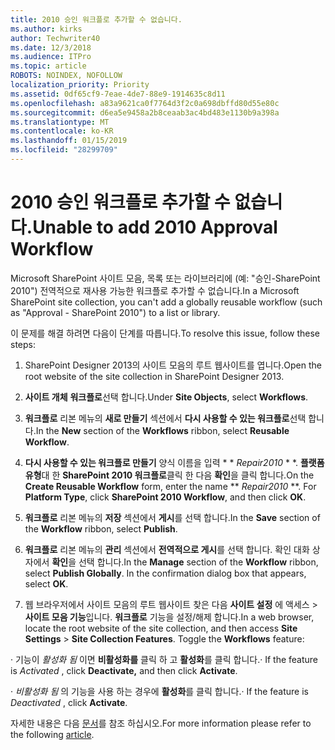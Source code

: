 ```yaml
---
title: 2010 승인 워크플로 추가할 수 없습니다.
ms.author: kirks
author: Techwriter40
ms.date: 12/3/2018
ms.audience: ITPro
ms.topic: article
ROBOTS: NOINDEX, NOFOLLOW
localization_priority: Priority
ms.assetid: 0df65cf9-7eae-4de7-88e9-1914635c8d11
ms.openlocfilehash: a83a9621ca0f7764d3f2c0a698dbffd80d55e80c
ms.sourcegitcommit: d6ea5e9458a2b8ceaab3ac4bd483e1130b9a398a
ms.translationtype: MT
ms.contentlocale: ko-KR
ms.lasthandoff: 01/15/2019
ms.locfileid: "28299709"
---
```

# <a name="unable-to-add-2010-approval-workflow"></a><span data-ttu-id="78c40-102">2010 승인 워크플로 추가할 수 없습니다.</span><span class="sxs-lookup"><span data-stu-id="78c40-102">Unable to add 2010 Approval Workflow</span></span>

<span data-ttu-id="78c40-103">Microsoft SharePoint 사이트 모음, 목록 또는 라이브러리에 (예: "승인-SharePoint 2010") 전역적으로 재사용 가능한 워크플로 추가할 수 없습니다.</span><span class="sxs-lookup"><span data-stu-id="78c40-103">In a Microsoft SharePoint site collection, you can't add a globally reusable workflow (such as "Approval - SharePoint 2010") to a list or library.</span></span>
  
<span data-ttu-id="78c40-104">이 문제를 해결 하려면 다음이 단계를 따릅니다.</span><span class="sxs-lookup"><span data-stu-id="78c40-104">To resolve this issue, follow these steps:</span></span> 
  
1. <span data-ttu-id="78c40-105">SharePoint Designer 2013의 사이트 모음의 루트 웹사이트를 엽니다.</span><span class="sxs-lookup"><span data-stu-id="78c40-105">Open the root website of the site collection in SharePoint Designer 2013.</span></span>
  
2. <span data-ttu-id="78c40-106">**사이트 개체** **워크플로**선택 합니다.</span><span class="sxs-lookup"><span data-stu-id="78c40-106">Under **Site Objects**, select **Workflows**.</span></span> 
  
3. <span data-ttu-id="78c40-107">**워크플로** 리본 메뉴의 **새로 만들기** 섹션에서 **다시 사용할 수 있는 워크플로**선택 합니다.</span><span class="sxs-lookup"><span data-stu-id="78c40-107">In the **New** section of the **Workflows** ribbon, select **Reusable Workflow**.</span></span> 
  
4. <span data-ttu-id="78c40-p101">**다시 사용할 수 있는 워크플로 만들기** 양식 이름을 입력 \* \* *Repair2010* \* \*. **플랫폼 유형**대 한 **SharePoint 2010 워크플로**클릭 한 다음 **확인**을 클릭 합니다.</span><span class="sxs-lookup"><span data-stu-id="78c40-p101">On the **Create Reusable Workflow** form, enter the name \*\* *Repair2010* \*\*. For **Platform Type**, click **SharePoint 2010 Workflow**, and then click **OK**.</span></span> 
  
1. <span data-ttu-id="78c40-110">**워크플로** 리본 메뉴의 **저장** 섹션에서 **게시**를 선택 합니다.</span><span class="sxs-lookup"><span data-stu-id="78c40-110">In the **Save** section of the **Workflow** ribbon, select **Publish**.</span></span> 
  
2. <span data-ttu-id="78c40-p102">**워크플로** 리본 메뉴의 **관리** 섹션에서 **전역적으로 게시**를 선택 합니다. 확인 대화 상자에서 **확인**을 선택 합니다.</span><span class="sxs-lookup"><span data-stu-id="78c40-p102">In the **Manage** section of the **Workflow** ribbon, select **Publish Globally**. In the confirmation dialog box that appears, select **OK**.</span></span> 
  
3. <span data-ttu-id="78c40-p103">웹 브라우저에서 사이트 모음의 루트 웹사이트 찾은 다음 **사이트 설정** 에 액세스 \> **사이트 모음 기능**입니다. **워크플로** 기능을 설정/해제 합니다.</span><span class="sxs-lookup"><span data-stu-id="78c40-p103">In a web browser, locate the root website of the site collection, and then access **Site Settings** \> **Site Collection Features**. Toggle the **Workflows** feature:</span></span> 
  
<span data-ttu-id="78c40-115">· 기능이 *활성화 됨* 이면 **비활성화를** 클릭 하 고 **활성화**를 클릭 합니다.</span><span class="sxs-lookup"><span data-stu-id="78c40-115">· If the feature is  *Activated*  , click **Deactivate,** and then click **Activate**.</span></span> 
  
<span data-ttu-id="78c40-116">· *비활성화 됨* 의 기능을 사용 하는 경우에 **활성화**를 클릭 합니다.</span><span class="sxs-lookup"><span data-stu-id="78c40-116">· If the feature is  *Deactivated*  , click **Activate**.</span></span> 
  
<span data-ttu-id="78c40-117">자세한 내용은 다음 [문서](https://go.microsoft.com/fwlink/?linkid=2047770&amp;clcid=0x409)를 참조 하십시오.</span><span class="sxs-lookup"><span data-stu-id="78c40-117">For more information please refer to the following [article](https://go.microsoft.com/fwlink/?linkid=2047770&amp;clcid=0x409).</span></span>
  

